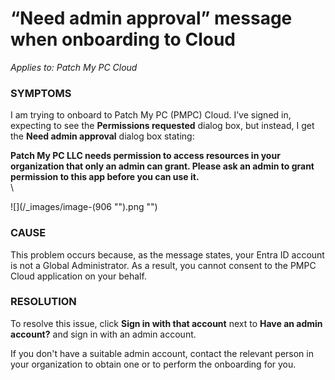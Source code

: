 # “Need admin approval” message when onboarding to Cloud

_Applies to: Patch My PC Cloud_

### SYMPTOMS

I am trying to onboard to Patch My PC (PMPC) Cloud. I’ve signed in, expecting to see the **Permissions requested** dialog box, but instead, I get the **Need admin approval** dialog box stating:

**Patch My PC LLC needs permission to access resources in your organization that only an admin can grant. Please ask an admin to grant permission to this app before you can use it.**\
\\

!\[]\(/\_images/image-(906 "").png "")

### CAUSE

This problem occurs because, as the message states, your Entra ID account is not a Global Administrator. As a result, you cannot consent to the PMPC Cloud application on your behalf.

### RESOLUTION

To resolve this issue, click **Sign in with that account** next to **Have an admin account?** and sign in with an admin account.

If you don't have a suitable admin account, contact the relevant person in your organization to obtain one or to perform the onboarding for you.
